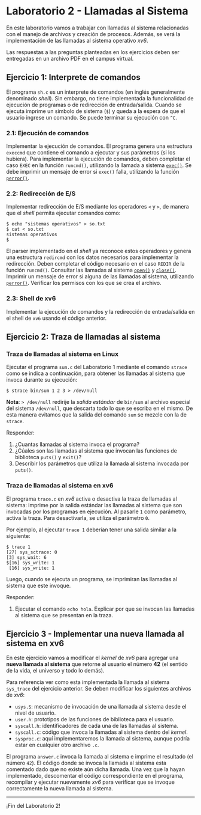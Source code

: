 # Laboratorio 2 - Llamadas al Sistema

En este laboratorio vamos a trabajar con llamadas al sistema relacionadas con el manejo de archivos y creación de procesos. Además, se verá la implementación de las llamadas al sistema operativo _xv6_.

Las respuestas a las preguntas planteadas en los ejercicios deben ser entregadas en un archivo PDF en el campus virtual.


## Ejercicio 1: Interprete de comandos

El programa `sh.c` es un interprete de comandos (en inglés generalmente denominado _shell_). Sin embargo, no tiene implementada la funcionalidad de ejecución de programas o de redirección de entrada/salida. Cuando se ejecuta imprime un símbolo de sistema (`$`) y queda a la espera de que el usuario ingrese un comando. Se puede terminar su ejecución con `^C`.

### 2.1: Ejecución de comandos

Implementar la ejecución de comandos. El programa genera una estructura `execcmd` que contiene el comando a ejecutar y sus parámetros (si los hubiera). Para implementar la ejecución de comandos, deben completar el caso `EXEC` en la función `runcmd()`, utilizando la llamada a sistema [`exec()`](http://man7.org/linux/man-pages/man3/exec.3.html). Se debe imprimir un mensaje de error si `exec()` falla, utilizando la función [`perror()`](http://man7.org/linux/man-pages/man3/perror.3.html).

### 2.2: Redirección de E/S

Implementar redirección de E/S mediante los operadores `<` y `>`, de manera que el _shell_ permita ejecutar comandos como:

```console
$ echo "sistemas operativos" > so.txt
$ cat < so.txt
sistemas operativos
$
```

El parser implementado en el _shell_ ya reconoce estos operadores y genera una estructura `redircmd` con los datos necesarios para implementar la redirección. Deben completar el código necesario en el caso `REDIR` de la función `runcmd()`. Consultar las llamadas al sistema [`open()`](http://man7.org/linux/man-pages/man2/open.2.html) y [`close()`](http://man7.org/linux/man-pages/man2/close.2.html). Imprimir un mensaje de error si alguna de las llamadas al sistema, utilizando [`perror()`](http://man7.org/linux/man-pages/man3/perror.3.html). Verificar los permisos con los que se crea el archivo.

### 2.3: Shell de xv6

Implementar la ejecución de comandos y la redirección de entrada/salida en el shell de `xv6` usando el código anterior.

## Ejercicio 2: Traza de llamadas al sistema

### Traza de llamadas al sistema en Linux
Ejecutar el programa `sum.c` del Laboratorio 1 mediante el comando `strace` como se indica a continuación, para obtener las llamadas al sistema que invoca durante su ejecución:

```console
$ strace bin/sum 1 2 3 > /dev/null
```

**Nota**: `> /dev/null` redirije la _salida estándar_ de `bin/sum` al archivo especial del sistema `/dev/null`, que descarta todo lo que se escriba en el mismo. De esta manera evitamos que la salida del comando `sum` se mezcle con la de `strace`.

Responder:

1. ¿Cuantas llamadas al sistema invoca el programa?
2. ¿Cúales son las llamadas al sistema que invocan las funciones de biblioteca `puts()` y `exit()`?
3. Describir los parámetros que utiliza la llamada al sistema invocada por `puts()`.

### Traza de llamadas al sistema en xv6
El programa `trace.c` en _xv6_ activa o desactiva la traza de llamadas al sistema: imprime por la salida estándar las llamadas al sistema que son invocadas por los programas en ejecución. Al pasarle `1` como parámetro, activa la traza. Para desactivarla, se utiliza el parámetro `0`.

Por ejemplo, al ejecutar `trace 1` deberían tener una salida similar a la siguiente:
```console
$ trace 1
[27] sys_sctrace: 0
[3] sys_wait: 6
$[16] sys_write: 1
 [16] sys_write: 1
```

Luego, cuando se ejecuta un programa, se imprimiran las llamadas al sistema que este invoque.

Responder:

1. Ejecutar el comando `echo hola`. Explicar por que se invocan las llamadas al sistema que se presentan en la traza.

## Ejercicio 3 - Implementar una nueva llamada al sistema en xv6

En este ejercicio vamos a modificar el _kernel_ de _xv6_ para agregar una **nueva llamada al sistema** que retorne al usuario el número **42** (el sentido de la vida, el universo y todo lo demás).

Para referencia ver como esta implementada la llamada al sistema `sys_trace` del ejercicio anterior. Se deben modificar los siguientes archivos de _xv6_:

- `usys.S`: mecanismo de invocación de una llamada al sistema desde el nivel de usuario.
- `user.h`: prototipos de las funciones de biblioteca para el usuario.
- `syscall.h`: identificadores de cada una de las llamadas al sistema.
- `syscall.c`: código que invoca la llamadas al sistema dentro del _kernel_.
- `sysproc.c`: aquí implementaremos la llamada al sistema, aunque podría estar en cualquier otro archivo `.c`.

El programa `answer.c` invoca la llamada al sistema e imprime el resultado (el número `42`). El código donde se invoca la llamada al sistema esta comentado dado que no existe aún dicha llamada. Una vez que la hayan implementado, descomentar el código correspondiente en el programa, recompilar y ejecutar nuevamente _xv6_ para verificar que se invoque correctamente la nueva llamada al sistema.

---

¡Fin del Laboratorio 2!
